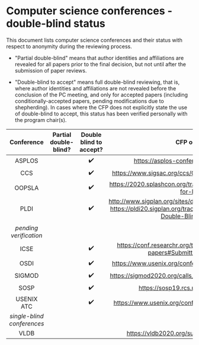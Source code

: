 # Computer science conferences - double-blind status

This document lists computer science conferences and their status
with respect to anonymity during the reviewing process.

* "Partial double-blind" means that author identities and affiliations
are revealed for all papers prior to the final decision, but not until
after the submission of paper reviews.

* "Double-blind to accept" means full double-blind reviewing, that is,
where author identities and affiliations are not revealed before the
conclusion of the PC meeting, and only for accepted papers (including
conditionally-accepted papers, pending modifications due to
shepherding). In cases where the CFP does not explicitly state the use
of double-blind to accept, this status has been verified personally
with the program chair(s).

| Conference | Partial double-blind? | Double blind to accept? | CFP or similar |
| :--:       | :--: | :--:                    | :--:           |
| ASPLOS     |      | :heavy_check_mark:      | https://asplos-conference.org/submissions/ |
| CCS        |      | :heavy_check_mark:      | https://www.sigsac.org/ccs/CCS2020/call-for-papers.html |
| OOPSLA     |      | :heavy_check_mark:      | https://2020.splashcon.org/track/splash-2020-oopsla#Call-for-Papers |
| PLDI       |      | :heavy_check_mark:      | http://www.sigplan.org/sites/default/files/PracticesofPLDI.pdf, https://pldi20.sigplan.org/track/pldi-2020-papers#FAQ-on-Double-Blind-Reviewing |
|            |      |                   |                                                         |
| _pending verification_ | | | |
| ICSE       |      | :heavy_check_mark:      | https://conf.researchr.org/track/icse-2020/icse-2020-papers#Submitting-to-ICSE-Q-A |
| OSDI       |      | :heavy_check_mark:      | https://www.usenix.org/conference/osdi20/call-for-papers |
| SIGMOD     |      | :heavy_check_mark:      | https://sigmod2020.org/calls_papers_sigmod_research.shtml |
| SOSP       |      | :heavy_check_mark:      | https://sosp19.rcs.uwaterloo.ca/cfp.html |
| USENIX ATC |      | :heavy_check_mark:      | https://www.usenix.org/conference/atc20/call-for-papers |
| _single-blind conferences_ | | | |
| VLDB       |      |                         | https://vldb2020.org/submission-guidelines.html |
